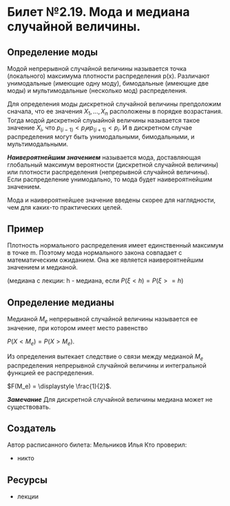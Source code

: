 # Билет №2.19. Мода и медиана случайной величины.

## Определение моды

Модой непрерывной  случайной величины называется точка (локального) максимума плотности распределения
p(x). Различают унимодальные (имеющие одну моду), бимодальные (имеющие две моды) и мультимодальные
(несколько мод) распределения. 

Для определения моды дискретной случайной величины препдоложим сначала,
что ее значения $X_1,...,X_n$ расположены в порядке возрастания. Тогда модой дискретной слуыайной 
величины называется такое значение $X_i$, что $p_(i-1) < p_i и p_(i+1) < p_i$. И в дискретном случае
распределения могут быть унимодальными, бимодальными, и мультимодальными. 

***Наивероятнейшим значением*** называется мода, доставляющая глобальный максимум вероятности (дискретной
случайной величины) или плотности распределения (непрерывной случайной величины). Если распределение 
унимодально, то мода будет наивероятнейшим значением.

Мода и наивероятнейшее значение введены скорее для наглядности, чем для каких-то практических целей.

## Пример

Плотность нормального распределения имеет единственный максимум в точке m. Поэтому мода нормального закона
совпадает с математическим ожиданием. Она же является наивероятнейшим значением и медианой.

(медиана с лекции: h - медиана, если $P(\xi < h)=P(\xi >= h)$

## Определение медианы

Медианой $M_e$ непрерывной случайной величины называется ее значение, при котором имеет место равенство

$P(X < M_e) = P(X > M_e).$

Из определения вытекает следствие о связи между медианой $M_e$ распределения непрерывной случайной величины
и интегральной функцией ее распределения.

$F(M_e) = \displaystyle \fraс{1}{2}$.

***Замечание***
Для дискретной случайной величины медиана может не существовать.

## Создатель

Автор расписанного билета: Мельников Илья
Кто проверил:
- никто

## Ресурсы
- лекции
